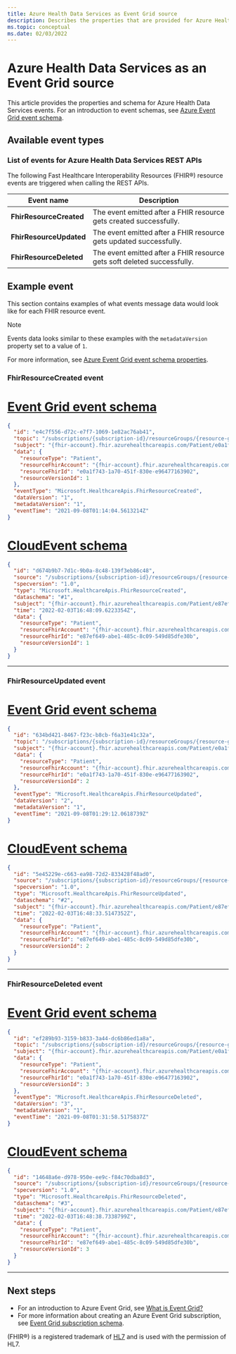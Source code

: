 ```yaml
---
title: Azure Health Data Services as Event Grid source
description: Describes the properties that are provided for Azure Health Data Services events with Azure Event Grid
ms.topic: conceptual
ms.date: 02/03/2022
---
```


# Azure Health Data Services as an Event Grid source

This article provides the properties and schema for Azure Health Data Services events. For an introduction to event schemas, see [Azure Event Grid event schema](event-schema.md).

## Available event types

### List of events for Azure Health Data Services REST APIs

The following Fast Healthcare Interoperability Resources (FHIR&#174;) resource events are triggered when calling the REST APIs.

 |Event name|Description|
 |----------|-----------|
 |**FhirResourceCreated** |The event emitted after a FHIR resource gets created successfully.|
 |**FhirResourceUpdated** |The event emitted after a FHIR resource gets updated successfully.|
 |**FhirResourceDeleted** |The event emitted after a FHIR resource gets soft deleted successfully.|

## Example event
This section contains examples of what events message data would look like for each FHIR resource event.

> [!Note]
> Events data looks similar to these examples with the `metadataVersion` property set to a value of `1`.
>
> For more information, see [Azure Event Grid event schema properties](./event-schema.md#event-properties).

### FhirResourceCreated event

# [Event Grid event schema](#tab/event-grid-event-schema)

```json
{
  "id": "e4c7f556-d72c-e7f7-1069-1e82ac76ab41",
  "topic": "/subscriptions/{subscription-id}/resourceGroups/{resource-group-name}/providers/Microsoft.HealthcareApis/workspaces/{workspace-name}",
  "subject": "{fhir-account}.fhir.azurehealthcareapis.com/Patient/e0a1f743-1a70-451f-830e-e96477163902",
  "data": {
    "resourceType": "Patient",
    "resourceFhirAccount": "{fhir-account}.fhir.azurehealthcareapis.com",
    "resourceFhirId": "e0a1f743-1a70-451f-830e-e96477163902",
    "resourceVersionId": 1
  },
  "eventType": "Microsoft.HealthcareApis.FhirResourceCreated",
  "dataVersion": "1",
  "metadataVersion": "1",
  "eventTime": "2021-09-08T01:14:04.5613214Z"
}
```
# [CloudEvent schema](#tab/cloud-event-schema)

```json
{
  "id": "d674b9b7-7d1c-9b0a-8c48-139f3eb86c48",
  "source": "/subscriptions/{subscription-id}/resourceGroups/{resource-group-name}/providers/Microsoft.HealthcareApis/workspaces/{workspace-name}",
  "specversion": "1.0",
  "type": "Microsoft.HealthcareApis.FhirResourceCreated",
  "dataschema": "#1",
  "subject": "{fhir-account}.fhir.azurehealthcareapis.com/Patient/e87ef649-abe1-485c-8c09-549d85dfe30b",
  "time": "2022-02-03T16:48:09.6223354Z",
  "data": {
    "resourceType": "Patient",
    "resourceFhirAccount": "{fhir-account}.fhir.azurehealthcareapis.com",
    "resourceFhirId": "e87ef649-abe1-485c-8c09-549d85dfe30b",
    "resourceVersionId": 1
  }
}
```
---

### FhirResourceUpdated event

# [Event Grid event schema](#tab/event-grid-event-schema)

```json
{
  "id": "634bd421-8467-f23c-b8cb-f6a31e41c32a",
  "topic": "/subscriptions/{subscription-id}/resourceGroups/{resource-group-name}/providers/Microsoft.HealthcareApis/workspaces/{workspace-name}",
  "subject": "{fhir-account}.fhir.azurehealthcareapis.com/Patient/e0a1f743-1a70-451f-830e-e96477163902",
  "data": {
    "resourceType": "Patient",
    "resourceFhirAccount": "{fhir-account}.fhir.azurehealthcareapis.com",
    "resourceFhirId": "e0a1f743-1a70-451f-830e-e96477163902",
    "resourceVersionId": 2
  },
  "eventType": "Microsoft.HealthcareApis.FhirResourceUpdated",
  "dataVersion": "2",
  "metadataVersion": "1",
  "eventTime": "2021-09-08T01:29:12.0618739Z"
}
```
# [CloudEvent schema](#tab/cloud-event-schema)

```json
{
  "id": "5e45229e-c663-ea98-72d2-833428f48ad0",
  "source": "/subscriptions/{subscription-id}/resourceGroups/{resource-group-name}/providers/Microsoft.HealthcareApis/workspaces/{workspace-name}",
  "specversion": "1.0",
  "type": "Microsoft.HealthcareApis.FhirResourceUpdated",
  "dataschema": "#2",
  "subject": "{fhir-account}.fhir.azurehealthcareapis.com/Patient/e87ef649-abe1-485c-8c09-549d85dfe30b",
  "time": "2022-02-03T16:48:33.5147352Z",
  "data": {
    "resourceType": "Patient",
    "resourceFhirAccount": "{fhir-account}.fhir.azurehealthcareapis.com",
    "resourceFhirId": "e87ef649-abe1-485c-8c09-549d85dfe30b",
    "resourceVersionId": 2
  }
}
```
---

### FhirResourceDeleted event

# [Event Grid event schema](#tab/event-grid-event-schema)

```json
{
  "id": "ef289b93-3159-b833-3a44-dc6b86ed1a8a",
  "topic": "/subscriptions/{subscription-id}/resourceGroups/{resource-group-name}/providers/Microsoft.HealthcareApis/workspaces/{workspace-name}",
  "subject": "{fhir-account}.fhir.azurehealthcareapis.com/Patient/e0a1f743-1a70-451f-830e-e96477163902",
  "data": {
    "resourceType": "Patient",
    "resourceFhirAccount": "{fhir-account}.fhir.azurehealthcareapis.com",
    "resourceFhirId": "e0a1f743-1a70-451f-830e-e96477163902",
    "resourceVersionId": 3
  },
  "eventType": "Microsoft.HealthcareApis.FhirResourceDeleted",
  "dataVersion": "3",
  "metadataVersion": "1",
  "eventTime": "2021-09-08T01:31:58.5175837Z"
}
```
# [CloudEvent schema](#tab/cloud-event-schema)

```json
{
  "id": "14648a6e-d978-950e-ee9c-f84c70dba8d3",
  "source": "/subscriptions/{subscription-id}/resourceGroups/{resource-group-name}/providers/Microsoft.HealthcareApis/workspaces/{workspace-name}",
  "specversion": "1.0",
  "type": "Microsoft.HealthcareApis.FhirResourceDeleted",
  "dataschema": "#3",
  "subject": "{fhir-account}.fhir.azurehealthcareapis.com/Patient/e87ef649-abe1-485c-8c09-549d85dfe30b",
  "time": "2022-02-03T16:48:38.7338799Z",
  "data": {
    "resourceType": "Patient",
    "resourceFhirAccount": "{fhir-account}.fhir.azurehealthcareapis.com",
    "resourceFhirId": "e87ef649-abe1-485c-8c09-549d85dfe30b",
    "resourceVersionId": 3
  }
}
```
---

## Next steps

* For an introduction to Azure Event Grid, see [What is Event Grid?](overview.md)
* For more information about creating an Azure Event Grid subscription, see [Event Grid subscription schema](subscription-creation-schema.md). 

(FHIR&#174;) is a registered trademark of [HL7](https://hl7.org/fhir/) and is used with the permission of HL7.